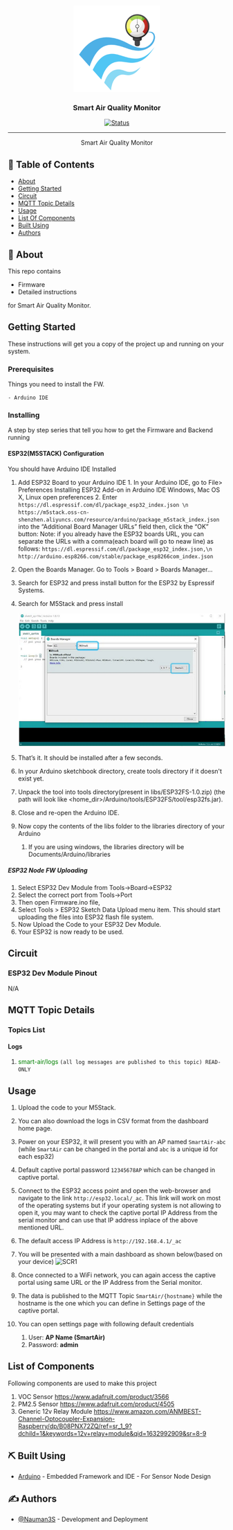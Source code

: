<p align="center">
  <a href="" rel="noopener">
 <img width=200px height=200px src="artwork/aqi.png" alt="Project logo"></a>
</p>

<h3 align="center">Smart Air Quality Monitor</h3>

<div align="center">

[![Status](https://img.shields.io/badge/status-active-success.svg)]()


</div>

---


<p align="center"> Smart Air Quality Monitor
    <br> 
</p>

## 📝 Table of Contents

- [About](#about)
- [Getting Started](#getting_started)
- [Circuit](#circuit)
- [MQTT Topic Details](#mqtt)
- [Usage](#usage)
- [List Of Components](#list)
- [Built Using](#built_using)
- [Authors](#authors)


## 🧐 About <a name = "about"></a>

This repo contains

- Firmware
- Detailed instructions

for Smart Air Quality Monitor.



## Getting Started <a name = "getting_started"></a>

These instructions will get you a copy of the project up and running on your system.

### Prerequisites

Things you need to install the FW.

```
- Arduino IDE
```

### Installing <a name = "installing"></a>

A step by step series that tell you how to get the Firmware and Backend running

#### ESP32(M5STACK) Configuration

You should have Arduino IDE Installed

  1.  Add ESP32 Board to your Arduino IDE
    1. In your Arduino IDE, go to File> Preferences
        Installing ESP32 Add-on in Arduino IDE Windows, Mac OS X, Linux open preferences
    2. Enter ```https://dl.espressif.com/dl/package_esp32_index.json \n https://m5stack.oss-cn-shenzhen.aliyuncs.com/resource/arduino/package_m5stack_index.json``` 
        into the “Additional Board Manager URLs” field then, click the “OK” button:
        Note: if you already have the ESP32 boards URL, you can separate the URLs with a comma(each board will go to neaw line) as follows:
        ```https://dl.espressif.com/dl/package_esp32_index.json,\n http://arduino.esp8266.com/stable/package_esp8266com_index.json```
    
    
  2. Open the Boards Manager. Go to Tools > Board > Boards Manager…
  3. Search for ESP32 and press install button for the ESP32 by Espressif Systems.
  4. Search for M5Stack and press install

      ![M5StackBoard](artwork/m5stackboard.png)
  
  5. That’s it. It should be installed after a few seconds.
  6.  In your Arduino sketchbook directory, create tools directory if it doesn't exist yet.
  7.  Unpack the tool into tools directory(present in libs/ESP32FS-1.0.zip) (the path will look like <home_dir>/Arduino/tools/ESP32FS/tool/esp32fs.jar).
  8.  Close and re-open the Arduino IDE.

  9.  Now copy the contents of the libs folder to the libraries directory of your Arduino
      1. If you are using windows, the libraries directory will be Documents/Arduino/libraries

##### ESP32 Node FW Uploading
  1.  Select ESP32 Dev Module from Tools->Board->ESP32
  2.  Select the correct port from Tools->Port
  3.  Then open Firmware.ino file,
  4.  Select Tools > ESP32 Sketch Data Upload menu item. This should start uploading the files into ESP32 flash file system.
  5.  Now Upload the Code to your ESP32 Dev Module.
  6.  Your ESP32 is now ready to be used.


## Circuit <a name = "circuit"></a>


### ESP32 Dev Module Pinout


N/A


## MQTT Topic Details <a name = "mqtt"></a>
### Topics List
#### Logs
1.  <span style="color: green">smart-air/logs</span> `(all log messages are published to this topic) READ-ONLY`



## Usage <a name = "usage"></a>

1.  Upload the code to your M5Stack.
4.  You can also download the logs in CSV format from the dashboard home page.
5.  Power on your ESP32, it will present you with an AP named ```SmartAir-abc``` (while ```SmartAir``` can be changed in the portal and ```abc``` is a unique id for each esp32)
6.  Default captive portal password `12345678AP` which can be changed in captive portal.
7.  Connect to the ESP32 access point and open the web-browser and navigate to the link ```http://esp32.local/_ac```. This link will work on most of the operating systems but if your operating system is not allowing to open it, you may want to check the captive portal IP Address from the serial monitor and can use that IP address inplace of the above mentioned URL.
8.  The default access IP Address is ```http://192.168.4.1/_ac```
9.  You will be presented with a main dashboard as shown below(based on your device)
   ![SCR1](Circuit/scr1.png)

5.  Once connected to a WiFi network, you can again access the captive portal using same URL or the IP Address from the Serial monitor.
6.  The data is published to the MQTT Topic ```SmartAir/{hostname}``` while the hostname is the one which you can define in Settings page of the captive portal.
7.  You can open settings page with following default credentials
    1.  User: **AP Name (SmartAir)**
    2.  Password: **admin**

## List of Components <a name = "list"></a>

Following components are used to make this project

1.  VOC Sensor
    https://www.adafruit.com/product/3566
2.  PM2.5 Sensor
    https://www.adafruit.com/product/4505
3.  Generic 12v Relay Module
    https://www.amazon.com/ANMBEST-Channel-Optocoupler-Expansion-Raspberry/dp/B08PNX72ZQ/ref=sr_1_9?dchild=1&keywords=12v+relay+module&qid=1632992909&sr=8-9


## ⛏️ Built Using <a name = "built_using"></a>

- [Arduino](https://www.arduino.cc/) - Embedded Framework and IDE - For Sensor Node Design



## ✍️ Authors <a name = "authors"></a>

- [@Nauman3S](https://github.com/Nauman3S) - Development and Deployment
